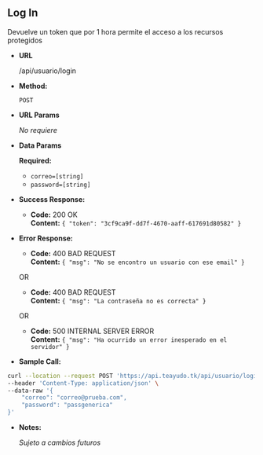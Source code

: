 **Log In**
----
  Devuelve un token que por 1 hora permite el acceso a los recursos protegidos

* **URL**

  /api/usuario/login

* **Method:**

  `POST`
  
*  **URL Params**

   _No requiere_ 

* **Data Params**

    **Required:**
   * `correo=[string]`
   * `password=[string]`

* **Success Response:**

  * **Code:** 200 OK <br />
    **Content:** `{ "token": "3cf9ca9f-dd7f-4670-aaff-617691d80582" }`
 
* **Error Response:**

  * **Code:** 400 BAD REQUEST <br />
    **Content:** `{ "msg": "No se encontro un usuario con ese email" }`

  OR

  * **Code:** 400 BAD REQUEST <br />
    **Content:** `{ "msg": "La contraseña no es correcta" }`

  OR

  * **Code:** 500 INTERNAL SERVER ERROR <br />
    **Content:** `{ "msg": "Ha ocurrido un error inesperado en el servidor" }`

* **Sample Call:**

```bash
curl --location --request POST 'https://api.teayudo.tk/api/usuario/login' \
--header 'Content-Type: application/json' \
--data-raw '{
    "correo": "correo@prueba.com",
    "password": "passgenerica"
}'
```

* **Notes:**

  _Sujeto a cambios futuros_
